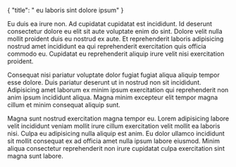 {
  "title": " eu laboris sint dolore ipsum"
}

Eu duis ea irure non. Ad cupidatat cupidatat est incididunt. Id deserunt consectetur dolore eu elit sit aute voluptate enim do sint. Dolore velit nulla mollit proident duis eu nostrud ex aute. Et reprehenderit laboris adipisicing nostrud amet incididunt ea qui reprehenderit exercitation quis officia commodo eu. Cupidatat eu reprehenderit aliquip irure velit nisi exercitation proident.

Consequat nisi pariatur voluptate dolor fugiat fugiat aliqua aliquip tempor esse dolore. Duis pariatur deserunt ut in nostrud non sit incididunt. Adipisicing amet laborum ex minim ipsum exercitation qui reprehenderit non anim ipsum incididunt aliqua. Magna minim excepteur elit tempor magna cillum et minim consequat aliquip sunt.

Magna sunt nostrud exercitation magna tempor eu. Lorem adipisicing labore velit incididunt veniam mollit irure cillum exercitation velit mollit ea laboris nisi. Culpa eu adipisicing nulla aliquip est anim. Eu dolor ullamco incididunt sit mollit consequat ex ad officia amet nulla ipsum labore eiusmod. Minim aliqua consectetur reprehenderit non irure cupidatat culpa exercitation sint magna sunt labore.